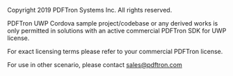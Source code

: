 Copyright 2019 PDFTron Systems Inc. All rights reserved.

PDFTron UWP Cordova sample project/codebase or any derived works is only permitted 
in solutions with an active commercial PDFTron SDK for UWP license.

For exact licensing terms please refer to your commercial PDFTron license.

For use in other scenario, please contact sales@pdftron.com